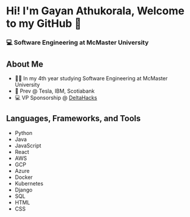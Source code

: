 
# Hi! I'm Gayan Athukorala, Welcome to my GitHub 👋
### 💻 Software Engineering at McMaster University

<!--
**GayanAthukorala/GayanAthukorala** is a ✨ _special_ ✨ repository because its `README.md` (this file) appears on your GitHub profile.

Here are some ideas to get you started:

- 🔭 I’m currently working on ...
- 🌱 I’m currently learning ...
- 👯 I’m looking to collaborate on ...
- 🤔 I’m looking for help with ...
- 💬 Ask me about ...
- 📫 How to reach me: ...
- 😄 Pronouns: ...
- ⚡ Fun fact: ...
-->

## About Me
- 👨‍🎓 In my 4th year studying Software Engineering at McMaster University
- 💼 Prev @ Tesla, IBM, Scotiabank
- 💻 VP Sponsorship @ [DeltaHacks](https://www.deltahacks.com/#Sponsors)

## Languages, Frameworks, and Tools
- Python
- Java
- JavaScript
- React
- AWS
- GCP
- Azure
- Docker
- Kubernetes
- Django
- SQL
- HTML
- CSS


